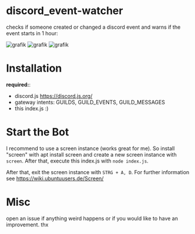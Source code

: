 # discord_event-watcher
checks if someone created or changed a discord event and warns if the event starts in 1 hour:


![grafik](https://user-images.githubusercontent.com/83031404/156826235-234aecb7-5b55-420a-bf3d-367fdaeb728c.png)
![grafik](https://user-images.githubusercontent.com/83031404/156826886-7381b237-e877-47bf-af53-d2f1f6de3217.png)
![grafik](https://user-images.githubusercontent.com/83031404/156827129-1376662d-bd40-47c0-8622-debc20207d64.png)

# Installation
**required:**: 
- discord.js https://discord.js.org/
- gateway intents: GUILDS, GUILD_EVENTS, GUILD_MESSAGES
- this index.js :)

# Start the Bot
I recommend to use a screen instance (works great for me). So install "screen" with apt install screen and create a new screen instance with `screen`. After that, execute this index.js with `node index.js`. 

After that, exit the screen instance with `STRG + A, D`. For further information see https://wiki.ubuntuusers.de/Screen/

# Misc
open an issue if anything weird happens or if you would like to have an improvement. thx
